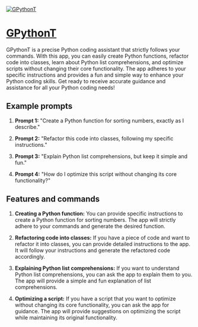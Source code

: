 [![GPythonT](https://files.oaiusercontent.com/file-Z8wtKbpXcEMh2qKbwd5myvU8?se=2123-10-17T21%3A37%3A15Z&sp=r&sv=2021-08-06&sr=b&rscc=max-age%3D31536000%2C%20immutable&rscd=attachment%3B%20filename%3D8f2d5895-10a7-4a20-8e5d-7ac0264653d3.png&sig=hHL0stYVyUMI88gcYvfNDpfr2ql77WbvS%2BFEZC8DSdE%3D)](https://chat.openai.com/g/g-wXjfmdrJZ-gpythont)

# [GPythonT](https://chat.openai.com/g/g-wXjfmdrJZ-gpythont)

GPythonT is a precise Python coding assistant that strictly follows your commands. With this app, you can easily create Python functions, refactor code into classes, learn about Python list comprehensions, and optimize scripts without changing their core functionality. The app adheres to your specific instructions and provides a fun and simple way to enhance your Python coding skills. Get ready to receive accurate guidance and assistance for all your Python coding needs!

## Example prompts

1. **Prompt 1:** "Create a Python function for sorting numbers, exactly as I describe."

2. **Prompt 2:** "Refactor this code into classes, following my specific instructions."

3. **Prompt 3:** "Explain Python list comprehensions, but keep it simple and fun."

4. **Prompt 4:** "How do I optimize this script without changing its core functionality?"

## Features and commands

1. **Creating a Python function:** You can provide specific instructions to create a Python function for sorting numbers. The app will strictly adhere to your commands and generate the desired function.

2. **Refactoring code into classes:** If you have a piece of code and want to refactor it into classes, you can provide detailed instructions to the app. It will follow your instructions and generate the refactored code accordingly.

3. **Explaining Python list comprehensions:** If you want to understand Python list comprehensions, you can ask the app to explain them to you. The app will provide a simple and fun explanation of list comprehensions.

4. **Optimizing a script:** If you have a script that you want to optimize without changing its core functionality, you can ask the app for guidance. The app will provide suggestions on optimizing the script while maintaining its original functionality.